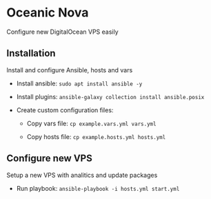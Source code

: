 # Oceanic Nova

Configure new DigitalOcean VPS easily

## Installation

Install and configure Ansible, hosts and vars

- Install ansible: `sudo apt install ansible -y`

- Install plugins: `ansible-galaxy collection install ansible.posix`

- Create custom configuration files:

  - Copy vars file: `cp example.vars.yml vars.yml`

  - Copy hosts file: `cp example.hosts.yml hosts.yml`

## Configure new VPS

Setup a new VPS with analitics and update packages

- Run playbook: `ansible-playbook -i hosts.yml start.yml`
<!-- `ansible-playbook -i hosts.yml start.yml -K` -->
